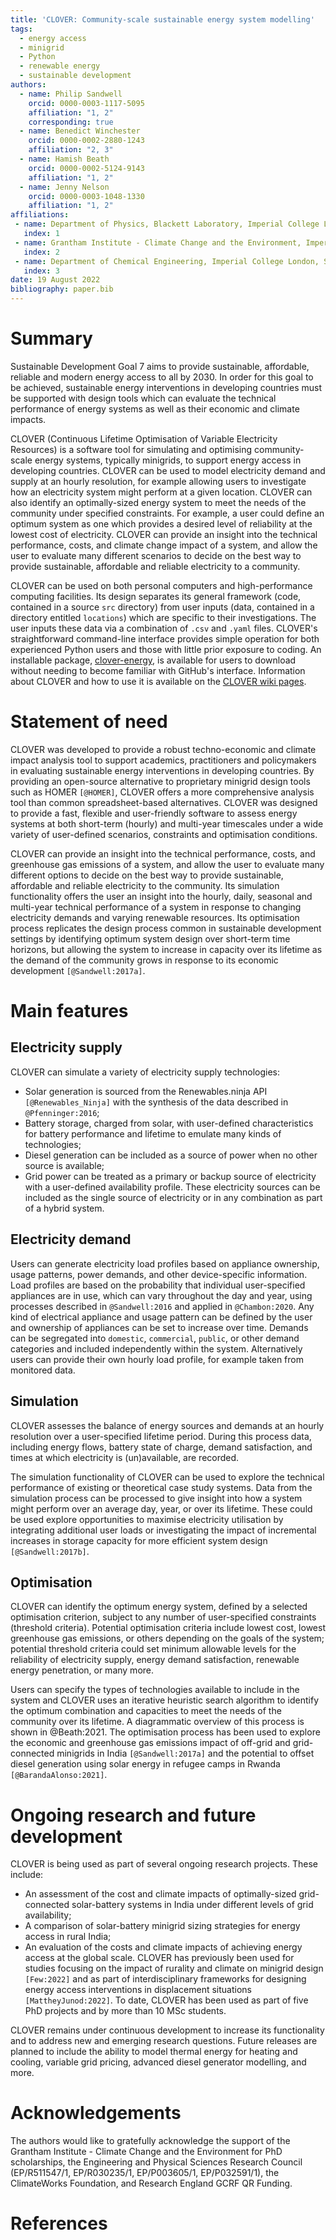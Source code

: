 ```yaml
---
title: 'CLOVER: Community-scale sustainable energy system modelling'
tags:
  - energy access
  - minigrid
  - Python
  - renewable energy
  - sustainable development
authors:
  - name: Philip Sandwell
    orcid: 0000-0003-1117-5095
    affiliation: "1, 2"
    corresponding: true
  - name: Benedict Winchester
    orcid: 0000-0002-2880-1243
    affiliation: "2, 3"
  - name: Hamish Beath
    orcid: 0000-0002-5124-9143
    affiliation: "1, 2"
  - name: Jenny Nelson
    orcid: 0000-0003-1048-1330
    affiliation: "1, 2"
affiliations:
 - name: Department of Physics, Blackett Laboratory, Imperial College London, SW7 2AZ, United Kingdom
   index: 1
 - name: Grantham Institute - Climate Change and the Environment, Imperial College London, SW7 2AZ, United Kingdom
   index: 2
 - name: Department of Chemical Engineering, Imperial College London, SW7 2AZ, United Kingdom
   index: 3
date: 19 August 2022
bibliography: paper.bib
---
```


# Summary

Sustainable Development Goal 7 aims to provide sustainable, affordable, reliable and modern energy access to all by 2030. In order for this goal to be achieved, sustainable energy interventions in developing countries must be supported with design tools which can evaluate the technical performance of energy systems as well as their economic and climate impacts.

CLOVER (Continuous Lifetime Optimisation of Variable Electricity Resources) is a software tool for simulating and optimising community-scale energy systems, typically minigrids, to support energy access in developing countries. CLOVER can be used to model electricity demand and supply at an hourly resolution, for example allowing users to investigate how an electricity system might perform at a given location. CLOVER can also identify an optimally-sized energy system to meet the needs of the community under specified constraints. For example, a user could define an optimum system as one which provides a desired level of reliability at the lowest cost of electricity. CLOVER can provide an insight into the technical performance, costs, and climate change impact of a system, and allow the user to evaluate many different scenarios to decide on the best way to provide sustainable, affordable and reliable electricity to a community.

CLOVER can be used on both personal computers and high-performance computing facilities. Its design separates its general framework (code, contained in a source `src` directory) from user inputs (data, contained in a directory entitled `locations`) which are specific to their investigations. The user inputs these data via a combination of `.csv` and `.yaml` files. CLOVER's straightforward command-line interface provides simple operation for both experienced Python users and those with little prior exposure to coding. An installable package, [clover-energy](https://pypi.org/project/clover-energy/), is available for users to download without needing to become familiar with GitHub's interface. Information about CLOVER and how to use it is available on the [CLOVER wiki pages](https://github.com/CLOVER-energy/CLOVER/wiki).

# Statement of need

CLOVER was developed to provide a robust techno-economic and climate impact analysis tool to support academics, practitioners and policymakers in evaluating sustainable energy interventions in developing countries. By providing an open-source alternative to proprietary minigrid design tools such as HOMER `[@HOMER]`, CLOVER offers a more comprehensive analysis tool than common spreadsheet-based alternatives. CLOVER was designed to provide a fast, flexible and user-friendly software to assess energy systems at both short-term (hourly) and multi-year timescales under a wide variety of user-defined scenarios, constraints and optimisation conditions.

CLOVER can provide an insight into the technical performance, costs, and greenhouse gas emissions of a system, and allow the user to evaluate many different options to decide on the best way to provide sustainable, affordable and reliable electricity to the community. Its simulation functionality offers the user an insight into the hourly, daily, seasonal and multi-year technical performance of a system in response to changing electricity demands and varying renewable resources. Its optimisation process replicates the design process common in sustainable development settings by identifying optimum system design over short-term time horizons, but allowing the system to increase in capacity over its lifetime as the demand of the community grows in response to its economic development `[@Sandwell:2017a]`.

# Main features

## Electricity supply
CLOVER can simulate a variety of electricity supply technologies:
- Solar generation is sourced from the Renewables.ninja API `[@Renewables_Ninja]` with the synthesis of the data described in `@Pfenninger:2016`;
- Battery storage, charged from solar, with user-defined characteristics for battery performance and lifetime to emulate many kinds of technologies;
- Diesel generation can be included as a source of power when no other source is available;
- Grid power can be treated as a primary or backup source of electricity with a user-defined availability profile.
These electricity sources can be included as the single source of electricity or in any combination as part of a hybrid system.

## Electricity demand
Users can generate electricity load profiles based on appliance ownership, usage patterns, power demands, and other device-specific information. Load profiles are based on the probability that individual user-specified appliances are in use, which can vary throughout the day and year, using processes described in `@Sandwell:2016` and applied in `@Chambon:2020`. Any kind of electrical appliance and usage pattern can be defined by the user and ownership of appliances can be set to increase over time. Demands can be segregated into `domestic`, `commercial`, `public`, or other demand categories and included independently within the system. Alternatively users can provide their own hourly load profile, for example taken from monitored data.

## Simulation
CLOVER assesses the balance of energy sources and demands at an hourly resolution over a user-specified lifetime period. During this process data, including energy flows, battery state of charge, demand satisfaction, and times at which electricity is (un)available, are recorded.

The simulation functionality of CLOVER can be used to explore the technical performance of existing or theoretical case study systems. Data from the simulation process can be processed to give insight into how a system might perform over an average day, year, or over its lifetime. These could be used explore opportunities to maximise electricity utilisation by integrating additional user loads or investigating the impact of incremental increases in storage capacity for more efficient system design `[@Sandwell:2017b]`.

## Optimisation
CLOVER can identify the optimum energy system, defined by a selected optimisation criterion, subject to any number of user-specified constraints (threshold criteria). Potential optimisation criteria include lowest cost, lowest greenhouse gas emissions, or others depending on the goals of the system; potential threshold criteria could set minimum allowable levels for the reliability of electricity supply, energy demand satisfaction, renewable energy penetration, or many more.

Users can specify the types of technologies available to include in the system and CLOVER uses an iterative heuristic search algorithm to identify the optimum combination and capacities to meet the needs of the community over its lifetime. A diagrammatic overview of this process is shown in @Beath:2021. The optimisation process has been used to explore the economic and greenhouse gas emissions impact of off-grid and grid-connected minigrids in India `[@Sandwell:2017a]` and the potential to offset diesel generation using solar energy in refugee camps in Rwanda `[@BarandaAlonso:2021]`.

# Ongoing research and future development
CLOVER is being used as part of several ongoing research projects. These include:
- An assessment of the cost and climate impacts of optimally-sized grid-connected solar-battery systems in India under different levels of grid availability;
- A comparison of solar-battery minigrid sizing strategies for energy access in rural India;
- An evaluation of the costs and climate impacts of achieving energy access at the global scale.
CLOVER has previously been used for studies focusing on the impact of rurality and climate on minigrid design `[Few:2022]` and as part of interdisciplinary frameworks for designing energy access interventions in displacement situations `[MattheyJunod:2022]`. To date, CLOVER has been used as part of five PhD projects and by more than 10 MSc students. 

CLOVER remains under continuous development to increase its functionality and to address new and emerging research questions. Future releases are planned to include the ability to model thermal energy for heating and cooling, variable grid pricing, advanced diesel generator modelling, and more.

# Acknowledgements
The authors would like to gratefully acknowledge the support of the Grantham Institute - Climate Change and the Environment for PhD scholarships, the Engineering and Physical Sciences Research Council (EP/R511547/1, EP/R030235/1, EP/P003605/1, EP/P032591/1), the ClimateWorks Foundation, and Research England GCRF QR Funding.

# References
